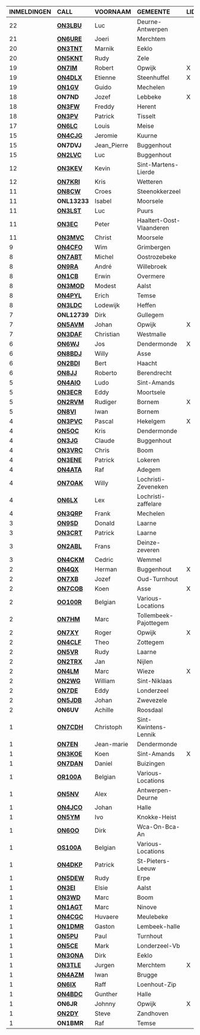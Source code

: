 |INMELDINGEN|CALL|VOORNAAM|GEMEENTE|LID|
|:---|:---|:---|:---|:---|
|22|**<a href="https://www.qrz.com/db/on3lbu">ON3LBU</a>** | Luc | Deurne-Antwerpen |  |
|21|**<a href="https://www.qrz.com/db/on6ure">ON6URE</a>** | Joeri | Merchtem |  |
|20|**<a href="https://www.qrz.com/db/on3tnt">ON3TNT</a>** | Marnik | Eeklo |  |
|20|**<a href="https://www.qrz.com/db/on5knt">ON5KNT</a>** | Rudy | Zele |  |
|19|**<a href="https://www.qrz.com/db/on7im">ON7IM</a>** | Robert | Opwijk | X |
|19|**<a href="https://www.qrz.com/db/on4dlx">ON4DLX</a>** | Etienne | Steenhuffel | X |
|19|**<a href="https://www.qrz.com/db/on1gv">ON1GV</a>** | Guido | Mechelen |  |
| 18 |**ON7ND**|Jozef|Lebbeke|X|
|18|**<a href="https://www.qrz.com/db/on3fw">ON3FW</a>** | Freddy | Herent |  |
|18|**<a href="https://www.qrz.com/db/on3pv">ON3PV</a>** | Patrick | Tisselt |  |
|17|**<a href="https://www.qrz.com/db/on6lc">ON6LC</a>** | Louis | Meise |  |
|15|**<a href="https://www.qrz.com/db/on4cjg">ON4CJG</a>** | Jeromie | Kuurne |  |
| 15 |**ON7DVJ**|Jean_Pierre|Buggenhout||
|15|**<a href="https://www.qrz.com/db/on2lvc">ON2LVC</a>** | Luc | Buggenhout |  |
|12|**<a href="https://www.qrz.com/db/on3kev">ON3KEV</a>** | Kevin | Sint-Martens-Lierde |  |
|12|**<a href="https://www.qrz.com/db/on7kri">ON7KRI</a>** | Kris | Wetteren |  |
|11|**<a href="https://www.qrz.com/db/on8cw">ON8CW</a>** | Croes | Steenokkerzeel |  |
| 11 |**ONL13233**|Isabel|Moorsele||
|11|**<a href="https://www.qrz.com/db/on3lst">ON3LST</a>** | Luc | Puurs |  |
|11|**<a href="https://www.qrz.com/db/on3ec">ON3EC</a>** | Peter | Haaltert-Oost-Vlaanderen |  |
|11|**<a href="https://www.qrz.com/db/on3mvc">ON3MVC</a>** | Christ | Moorsele |  |
|9|**<a href="https://www.qrz.com/db/on4cfo">ON4CFO</a>** | Wim | Grimbergen |  |
|8|**<a href="https://www.qrz.com/db/on7abt">ON7ABT</a>** | Michel | Oostrozebeke |  |
|8|**<a href="https://www.qrz.com/db/on9ra">ON9RA</a>** | André | Willebroek |  |
|8|**<a href="https://www.qrz.com/db/on1cb">ON1CB</a>** | Erwin | Overmere |  |
|8|**<a href="https://www.qrz.com/db/on3mod">ON3MOD</a>** | Modest | Aalst |  |
|8|**<a href="https://www.qrz.com/db/on4pyl">ON4PYL</a>** | Erich | Temse |  |
|8|**<a href="https://www.qrz.com/db/on3ldc">ON3LDC</a>** | Lodewijk | Heffen |  |
| 7 |**ONL12739**|Dirk|Gullegem||
|7|**<a href="https://www.qrz.com/db/on5avm">ON5AVM</a>** | Johan | Opwijk | X |
|7|**<a href="https://www.qrz.com/db/on3daf">ON3DAF</a>** | Christian | Westmalle |  |
|6|**<a href="https://www.qrz.com/db/on6wj">ON6WJ</a>** | Jos | Dendermonde | X |
|6|**<a href="https://www.qrz.com/db/on8bdj">ON8BDJ</a>** | Willy | Asse |  |
|6|**<a href="https://www.qrz.com/db/on2bdi">ON2BDI</a>** | Bert | Haacht |  |
|6|**<a href="https://www.qrz.com/db/on8jj">ON8JJ</a>** | Roberto | Berendrecht |  |
|5|**<a href="https://www.qrz.com/db/on4aio">ON4AIO</a>** | Ludo | Sint-Amands |  |
|5|**<a href="https://www.qrz.com/db/on3ecr">ON3ECR</a>** | Eddy | Moortsele |  |
|5|**<a href="https://www.qrz.com/db/on2rvm">ON2RVM</a>** | Rudiger | Bornem | X |
|5|**<a href="https://www.qrz.com/db/on8vi">ON8VI</a>** | Iwan | Bornem |  |
|4|**<a href="https://www.qrz.com/db/on3pvc">ON3PVC</a>** | Pascal | Hekelgem | X |
|4|**<a href="https://www.qrz.com/db/on5oc">ON5OC</a>** | Kris | Dendermonde |  |
|4|**<a href="https://www.qrz.com/db/on3jg">ON3JG</a>** | Claude | Buggenhout |  |
|4|**<a href="https://www.qrz.com/db/on3vrc">ON3VRC</a>** | Chris | Boom |  |
|4|**<a href="https://www.qrz.com/db/on3ene">ON3ENE</a>** | Patrick | Lokeren |  |
|4|**<a href="https://www.qrz.com/db/on4ata">ON4ATA</a>** | Raf | Adegem |  |
|4|**<a href="https://www.qrz.com/db/on7oak">ON7OAK</a>** | Willy | Lochristi-Zeveneken |  |
|4|**<a href="https://www.qrz.com/db/on6lx">ON6LX</a>** | Lex | Lochristi-zaffelare |  |
|4|**<a href="https://www.qrz.com/db/on3qrp">ON3QRP</a>** | Frank | Mechelen |  |
|3|**<a href="https://www.qrz.com/db/on9sd">ON9SD</a>** | Donald | Laarne |  |
|3|**<a href="https://www.qrz.com/db/on3crt">ON3CRT</a>** | Patrick | Laarne |  |
|3|**<a href="https://www.qrz.com/db/on2abl">ON2ABL</a>** | Frans | Deinze-zeveren |  |
|3|**<a href="https://www.qrz.com/db/on4ckm">ON4CKM</a>** | Cedric | Wemmel |  |
|2|**<a href="https://www.qrz.com/db/on4qx">ON4QX</a>** | Herman | Buggenhout | X |
|2|**<a href="https://www.qrz.com/db/on7xb">ON7XB</a>** | Jozef | Oud-Turnhout |  |
|2|**<a href="https://www.qrz.com/db/on7cob">ON7COB</a>** | Koen | Asse | X |
|2|**<a href="https://www.qrz.com/db/oo100r">OO100R</a>** | Belgian | Various-Locations |  |
|2|**<a href="https://www.qrz.com/db/on7hm">ON7HM</a>** | Marc | Tollembeek-Pajottegem |  |
|2|**<a href="https://www.qrz.com/db/on7xy">ON7XY</a>** | Roger | Opwijk | X |
|2|**<a href="https://www.qrz.com/db/on4clf">ON4CLF</a>** | Theo | Zottegem |  |
|2|**<a href="https://www.qrz.com/db/on5vr">ON5VR</a>** | Rudy | Laarne |  |
|2|**<a href="https://www.qrz.com/db/on2trx">ON2TRX</a>** | Jan | Nijlen |  |
|2|**<a href="https://www.qrz.com/db/on4lm">ON4LM</a>** | Marc | Wieze | X |
|2|**<a href="https://www.qrz.com/db/on2wg">ON2WG</a>** | William | Sint-Niklaas |  |
|2|**<a href="https://www.qrz.com/db/on7de">ON7DE</a>** | Eddy | Londerzeel |  |
|2|**<a href="https://www.qrz.com/db/on5jdb">ON5JDB</a>** | Johan | Zwevezele |  |
| 2 |**ON6UV**|Achille|Roosdaal||
|1|**<a href="https://www.qrz.com/db/on7cdh">ON7CDH</a>** | Christoph | Sint-Kwintens-Lennik |  |
|1|**<a href="https://www.qrz.com/db/on7en">ON7EN</a>** | Jean-marie | Dendermonde |  |
|1|**<a href="https://www.qrz.com/db/on3koe">ON3KOE</a>** | Koen | Sint-Amands | X |
|1|**<a href="https://www.qrz.com/db/on7dan">ON7DAN</a>** | Daniel | Buizingen |  |
|1|**<a href="https://www.qrz.com/db/or100a">OR100A</a>** | Belgian | Various-Locations |  |
|1|**<a href="https://www.qrz.com/db/on5nv">ON5NV</a>** | Alex | Antwerpen-Deurne |  |
|1|**<a href="https://www.qrz.com/db/on4jco">ON4JCO</a>** | Johan | Halle |  |
|1|**<a href="https://www.qrz.com/db/on5ym">ON5YM</a>** | Ivo | Knokke-Heist |  |
|1|**<a href="https://www.qrz.com/db/on6oo">ON6OO</a>** | Dirk | Wca-On-Bca-An |  |
|1|**<a href="https://www.qrz.com/db/os100a">OS100A</a>** | Belgian | Various-Locations |  |
|1|**<a href="https://www.qrz.com/db/on4dkp">ON4DKP</a>** | Patrick | St-Pieters-Leeuw |  |
|1|**<a href="https://www.qrz.com/db/on5dew">ON5DEW</a>** | Rudy | Erpe |  |
|1|**<a href="https://www.qrz.com/db/on3ei">ON3EI</a>** | Elsie | Aalst |  |
|1|**<a href="https://www.qrz.com/db/on3wd">ON3WD</a>** | Marc | Boom |  |
|1|**<a href="https://www.qrz.com/db/on1agt">ON1AGT</a>** | Marc | Ninove |  |
|1|**<a href="https://www.qrz.com/db/on4cgc">ON4CGC</a>** | Huvaere | Meulebeke |  |
|1|**<a href="https://www.qrz.com/db/on1dmr">ON1DMR</a>** | Gaston | Lembeek-halle |  |
|1|**<a href="https://www.qrz.com/db/on5pu">ON5PU</a>** | Paul | Turnhout |  |
|1|**<a href="https://www.qrz.com/db/on5ce">ON5CE</a>** | Mark | Londerzeel-Vb |  |
|1|**<a href="https://www.qrz.com/db/on3ona">ON3ONA</a>** | Dirk | Eeklo |  |
|1|**<a href="https://www.qrz.com/db/on3tle">ON3TLE</a>** | Jurgen | Merchtem | X |
|1|**<a href="https://www.qrz.com/db/on4azm">ON4AZM</a>** | Iwan | Brugge |  |
|1|**<a href="https://www.qrz.com/db/on6ix">ON6IX</a>** | Raff | Loenhout-Zip |  |
|1|**<a href="https://www.qrz.com/db/on4bdc">ON4BDC</a>** | Gunther | Halle |  |
| 1 |**ON6JR**|Johnny|Opwijk|X|
|1|**<a href="https://www.qrz.com/db/on2dy">ON2DY</a>** | Steve | Zandhoven |  |
| 1 |**ON1BMR**|Raf|Temse||
